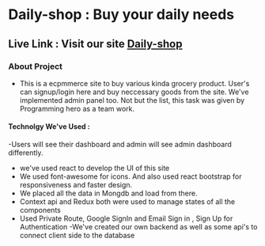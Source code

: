 # Daily-shop : Buy your daily needs

## Live Link : Visit our site [Daily-shop](https://daily-shop-3f4a6.web.app/)

### About Project

- This is a ecpmmerce site to buy various kinda grocery product. User's can signup/login here and buy neccessary goods from the site. We've implemented admin panel too. Not but the list, this task was given by Programming hero as a team work.

#### Technolgy We've Used :

-Users will see their dashboard and admin will see admin dashboard differently.

- we've used react to develop the UI of this site
- We used font-awesome for icons. And also used react bootstrap for responsiveness and faster design.
- We placed all the data in Mongdb and load from there.
- Context api and Redux both were used to manage states of all the components
- Used Private Route, Google SignIn and Email Sign in , Sign Up for Authentication
  -We've created our own backend as well as some api's to connect client side to the database
